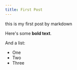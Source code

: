 ```yaml
---
title: First Post
---
```




<!-- # First post -->

this is my first post by markdown

Here's some __bold text__.

And a list:

* One
* Two
* Three
